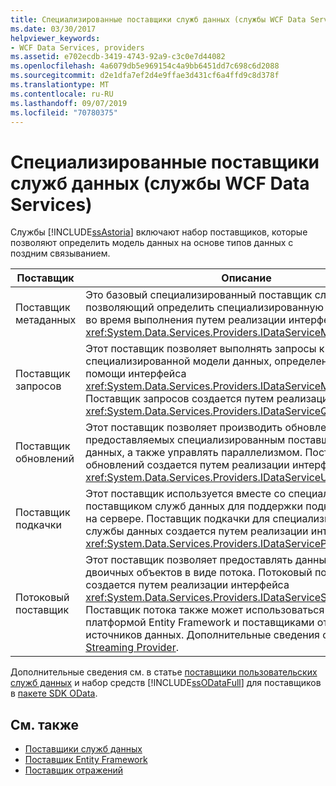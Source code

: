 ```yaml
---
title: Специализированные поставщики служб данных (службы WCF Data Services)
ms.date: 03/30/2017
helpviewer_keywords:
- WCF Data Services, providers
ms.assetid: e702ecdb-3419-4743-92a9-c3c0e7d44082
ms.openlocfilehash: 4a6079db5e969154c4a9bb6451dd7c698c6d2088
ms.sourcegitcommit: d2e1dfa7ef2d4e9ffae3d431cf6a4ffd9c8d378f
ms.translationtype: MT
ms.contentlocale: ru-RU
ms.lasthandoff: 09/07/2019
ms.locfileid: "70780375"
---
```

# <a name="custom-data-service-providers-wcf-data-services"></a>Специализированные поставщики служб данных (службы WCF Data Services)
Службы [!INCLUDE[ssAstoria](../../../../includes/ssastoria-md.md)] включают набор поставщиков, которые позволяют определить модель данных на основе типов данных с поздним связыванием.  
  
|Поставщик|Описание|  
|--------------|-----------------|  
|Поставщик метаданных|Это базовый специализированный поставщик служб данных, позволяющий определить специализированную модель данных во время выполнения путем реализации интерфейса <xref:System.Data.Services.Providers.IDataServiceMetadataProvider>.|  
|Поставщик запросов|Этот поставщик позволяет выполнять запросы к специализированной модели данных, определенной при помощи интерфейса <xref:System.Data.Services.Providers.IDataServiceMetadataProvider>. Поставщик запросов создается путем реализации интерфейса <xref:System.Data.Services.Providers.IDataServiceQueryProvider>.|  
|Поставщик обновлений|Этот поставщик позволяет производить обновления типов, предоставляемых специализированным поставщиком служб данных, а также управлять параллелизмом. Поставщик обновлений создается путем реализации интерфейса <xref:System.Data.Services.Providers.IDataServiceUpdateProvider>.|  
|Поставщик подкачки|Этот поставщик используется вместе со специализированным поставщиком служб данных для поддержки подкачки страниц на сервере. Поставщик подкачки для специализированной службы данных создается путем реализации интерфейса <xref:System.Data.Services.Providers.IDataServicePagingProvider>.|  
|Потоковый поставщик|Этот поставщик позволяет предоставлять данные больших двоичных объектов в виде потока. Потоковый поставщик создается путем реализации интерфейса <xref:System.Data.Services.Providers.IDataServiceStreamProvider>. Поставщик потока также может использоваться вместе с платформой Entity Framework и поставщиками отражений источников данных. Дополнительные сведения см. в разделе [Streaming Provider](streaming-provider-wcf-data-services.md).|  
  
 Дополнительные сведения см. в статье [поставщики пользовательских служб данных](https://go.microsoft.com/fwlink/?LinkID=186850) и набор средств [!INCLUDE[ssODataFull](../../../../includes/ssodatafull-md.md)] для поставщиков в [пакете SDK OData](https://go.microsoft.com/fwlink/?LinkId=186069).  
  
## <a name="see-also"></a>См. также

- [Поставщики служб данных](data-services-providers-wcf-data-services.md)
- [Поставщик Entity Framework](entity-framework-provider-wcf-data-services.md)
- [Поставщик отражений](reflection-provider-wcf-data-services.md)
